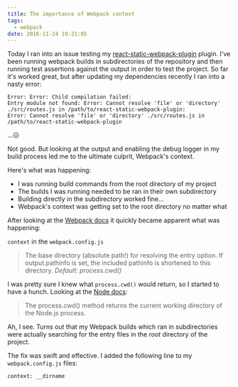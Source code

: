 ```yaml
---
title: The importance of Webpack context
tags:
  - webpack
date: 2016-11-24 19:21:05
---
```



Today I ran into an issue testing my [react-static-webpack-plugin][] plugin. I've been running webpack builds in subdirectories of the repository and then running test assertions against the output in order to test the project. So far it's worked great, but after updating my dependencies recently I ran into a nasty error:

```
Error: Error: Child compilation failed:
Entry module not found: Error: Cannot resolve 'file' or 'directory' ./src/routes.js in /path/to/react-static-webpack-plugin:
Error: Cannot resolve 'file' or 'directory' ./src/routes.js in /path/to/react-static-webpack-plugin
```

...😖

Not good. But looking at the output and enabling the debug logger in my build process led me to the ultimate culprit, Webpack's context.

Here's what was happening:

* I was running build commands from the root directory of my project
* The builds I was running needed to be ran in their own subdirectory
* Building directly in the subdirectory worked fine...
* Webpack's context was getting set to the root directory no matter what

After looking at the [Webpack docs][] it quickly became apparent what was happening:

`context` in the `webpack.config.js`

> The base directory (absolute path!) for resolving the entry option. If output.pathinfo is set, the included pathinfo is shortened to this directory.
> _Default: process.cwd()_

[Webpack docs]: https://webpack.github.io/docs/configuration.html#context

I was pretty sure I knew what `process.cwd()` would return, so I started to have a hunch. Looking at the [Node docs][]:

[Node docs]: https://nodejs.org/api/process.html#process_process_cwd

> The process.cwd() method returns the current working directory of the Node.js process.

[react-static-webpack-plugin]: https://github.com/iansinnott/react-static-webpack-plugin

Ah, I see. Turns out that my Webpack builds which ran in subdirectories were actually searching for the entry files in the _root_ directory of the project.

The fix was swift and effective. I added the following line to my `webpack.config.js` files:

```
context: __dirname
```
